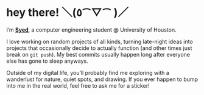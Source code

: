 # hey there! ＼(٥⁀▽⁀ )／

I’m [**Syed**](https://www.ideuraf.dev), a computer engineering student @ University of Houston.

I love working on random projects of all kinds, turning late-night ideas into projects that occasionally decide to actually function (and other times just break on `git push`).  My best commits usually happen long after everyone else has gone to sleep anyways.  


Outside of my digital life, you’ll probably find me exploring with a wanderlust for nature, quiet spots, and drawing. If you ever happen to bump into me in the real world, feel free to ask me for a sticker!

